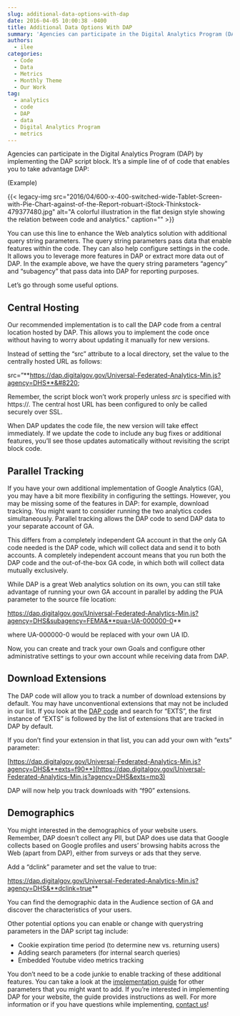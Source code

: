 ```yaml
---
slug: additional-data-options-with-dap
date: 2016-04-05 10:00:38 -0400
title: Additional Data Options With DAP
summary: 'Agencies can participate in the Digital Analytics Program (DAP) by implementing the DAP script block. It’s a simple line of of code that enables you to take advantage DAP.'
authors:
  - ilee
categories:
  - Code
  - Data
  - Metrics
  - Monthly Theme
  - Our Work
tag:
  - analytics
  - code
  - DAP
  - data
  - Digital Analytics Program
  - metrics
---
```


Agencies can participate in the Digital Analytics Program (DAP) by implementing the DAP script block. It’s a simple line of of code that enables you to take advantage DAP:

(Example)

 {{< legacy-img src="2016/04/600-x-400-switched-wide-Tablet-Screen-with-Pie-Chart-against-of-the-Report-robuart-iStock-Thinkstock-479377480.jpg" alt="A colorful illustration in the flat design style showing the relation between code and analytics." caption="" >}}

You can use this line to enhance the Web analytics solution with additional query string parameters. The query string parameters pass data that enable features within the code. They can also help configure settings in the code. It allows you to leverage more features in DAP or extract more data out of DAP. In the example above, we have the query string parameters “agency” and “subagency” that pass data into DAP for reporting purposes.

Let’s go through some useful options.

## Central Hosting

Our recommended implementation is to call the DAP code from a central location hosted by DAP. This allows you to implement the code once without having to worry about updating it manually for new versions.

Instead of setting the “src” attribute to a local directory, set the value to the centrally hosted URL as follows:

src=&#8221;**https://dap.digitalgov.gov/Universal-Federated-Analytics-Min.js?agency=DHS**&#8220;

Remember, the script block won’t work properly unless _src_ is specified with https://. The central host URL has been configured to only be called securely over SSL.

When DAP updates the code file, the new version will take effect immediately. If we update the code to include any bug fixes or additional features, you’ll see those updates automatically without revisiting the script block code.

## Parallel Tracking

If you have your own additional implementation of Google Analytics (GA), you may have a bit more flexibility in configuring the settings. However, you may be missing some of the features in DAP: for example, download tracking. You might want to consider running the two analytics codes simultaneously. Parallel tracking allows the DAP code to send DAP data to your separate account of GA.

This differs from a completely independent GA account in that the only GA code needed is the DAP code, which will collect data and send it to both accounts. A completely independent account means that you run both the DAP code and the out-of-the-box GA code, in which both will collect data mutually exclusively.

While DAP is a great Web analytics solution on its own, you can still take advantage of running your own GA account in parallel by adding the PUA parameter to the source file location:

https://dap.digitalgov.gov/Universal-Federated-Analytics-Min.js?agency=DHS&subagency=FEMA&**pua=UA-000000-0**

where UA-000000-0 would be replaced with your own UA ID.

Now, you can create and track your own Goals and configure other administrative settings to your own account while receiving data from DAP.

## Download Extensions

The DAP code will allow you to track a number of download extensions by default. You may have unconventional extensions that may not be included in our list. If you look at the [DAP code](https://dap.digitalgov.gov/Universal-Federated-Analytics-Min.js) and search for “EXTS”, the first instance of “EXTS” is followed by the list of extensions that are tracked in DAP by default.

If you don’t find your extension in that list, you can add your own with “exts” parameter:

[https://dap.digitalgov.gov/Universal-Federated-Analytics-Min.js?agency=DHS&**exts=f90**](https://dap.digitalgov.gov/Universal-Federated-Analytics-Min.js?agency=DHS&exts=mp3)

DAP will now help you track downloads with “f90” extensions.

## Demographics

You might interested in the demographics of your website users. Remember, DAP doesn’t collect any PII, but DAP does use data that Google collects based on Google profiles and users’ browsing habits across the Web (apart from DAP), either from surveys or ads that they serve.

Add a “dclink” parameter and set the value to true:

https://dap.digitalgov.gov/Universal-Federated-Analytics-Min.js?agency=DHS&**dclink=true**

You can find the demographic data in the Audience section of GA and discover the characteristics of your users.

Other potential options you can enable or change with querystring parameters in the DAP script tag include:

  * Cookie expiration time period (to determine new vs. returning users)
  * Adding search parameters (for internal search queries)
  * Embedded Youtube video metrics tracking

You don’t need to be a code junkie to enable tracking of these additional features. You can take a look at the [implementation guide](https://s3.amazonaws.com/digitalgov/_legacy-img/2014/05/QuickGuide-Sept-2015.pdf) for other parameters that you might want to add. If you’re interested in implementing DAP for your website, the guide provides instructions as well. For more information or if you have questions while implementing, [contact us](mailto:dap@support.digitalgov.gov)!
